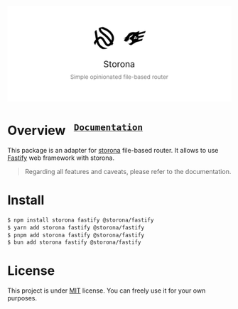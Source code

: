 ![Preview banner](public/preview-banner.png)

<h1>
  Overview
  <sup>
    <strong>
      <code>&nbsp;<a href="https://storona.domin.lol/adapters/fastify/">Documentation</a>&nbsp;</code>
    </strong>
  </sup>
</h1>

This package is an adapter for [storona](https://storona.domin.lol/) file-based router. It allows to use [Fastify](https://fastify.dev/) web framework with storona.

> Regarding all features and caveats, please refer to the documentation.

# Install

```bash
$ npm install storona fastify @storona/fastify
$ yarn add storona fastify @storona/fastify
$ pnpm add storona fastify @storona/fastify
$ bun add storona fastify @storona/fastify
```

# License

This project is under [MIT](https://choosealicense.com/licenses/mit/) license. You can freely use it for your own purposes.
